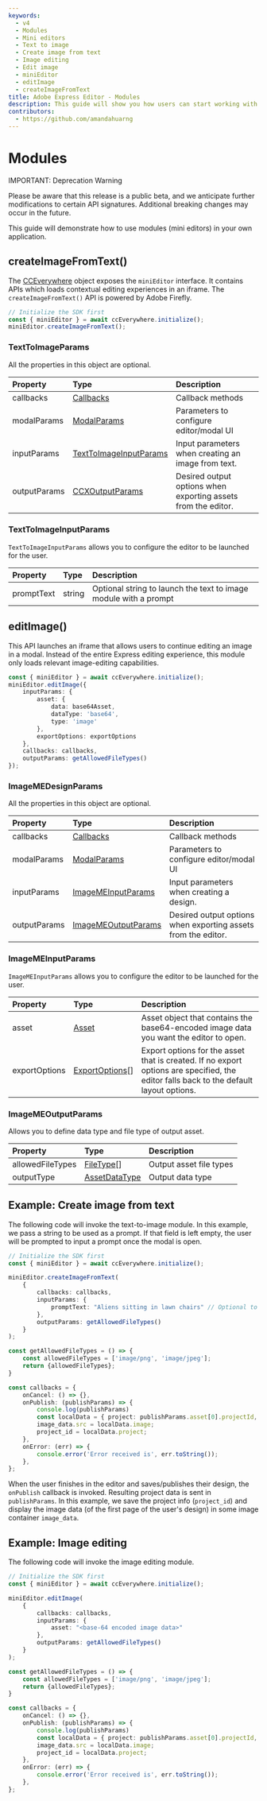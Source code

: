 ```yaml
---
keywords:
  - v4
  - Modules
  - Mini editors
  - Text to image
  - Create image from text
  - Image editing
  - Edit image 
  - miniEditor
  - editImage
  - createImageFromText
title: Adobe Express Editor - Modules
description: This guide will show you how users can start working with the SDK's editing modules 
contributors:
  - https://github.com/amandahuarng
---
```


# Modules

<InlineAlert variant="error" slots="header, text" />

IMPORTANT: Deprecation Warning

Please be aware that this release is a public beta, and we anticipate further modifications to certain API signatures. Additional breaking changes may occur in the future.

This guide will demonstrate how to use modules (mini editors) in your own application.

## createImageFromText()

The [CCEverywhere](../../../reference/index.md#cceverywhere) object exposes the `miniEditor` interface. It contains APIs which loads contextual editing experiences in an iframe. The `createImageFromText()` API is powered by Adobe Firefly.

```js
// Initialize the SDK first
const { miniEditor } = await ccEverywhere.initialize(); 
miniEditor.createImageFromText(); 
```

### TextToImageParams

All the properties in this object are optional.

| Property | Type| Description
| :-- | :-- | :--
| callbacks | [Callbacks](../../reference/types/index.md#callbacks) | Callback methods
| modalParams | [ModalParams](../../reference/types/index.md#modalparams) | Parameters to configure editor/modal UI
| inputParams | [TextToImageInputParams](#texttoimageinputparams) | Input parameters when creating an image from text.
| outputParams | [CCXOutputParams](../../reference/types/index.md#ccxoutputparams) | Desired output options when exporting assets from the editor.

### TextToImageInputParams

`TextToImageInputParams` allows you to configure the editor to be launched for the user.

| Property | Type| Description
| :-- | :--| :--
| promptText| string | Optional string to launch the text to image module with a prompt

## editImage()

This API launches an iframe that allows users to continue editing an image in a modal. Instead of the entire Express editing experience, this module only loads relevant image-editing capabilities.

```ts
const { miniEditor } = await ccEverywhere.initialize(); 
miniEditor.editImage({
    inputParams: {
        asset: {
            data: base64Asset,
            dataType: 'base64',
            type: 'image' 
        },
        exportOptions: exportOptions
    },
    callbacks: callbacks,
    outputParams: getAllowedFileTypes()
}); 
```

### ImageMEDesignParams

All the properties in this object are optional.

| Property | Type| Description
| :-- | :-- | :--
| callbacks | [Callbacks](../../reference/types/index.md#callbacks) | Callback methods
| modalParams | [ModalParams](../../reference/types/index.md#modalparams) | Parameters to configure editor/modal UI
| inputParams | [ImageMEInputParams](#imagemeinputparams) | Input parameters when creating a design.
| outputParams | [ImageMEOutputParams](#imagemeoutputparams) | Desired output options when exporting assets from the editor.

### ImageMEInputParams

`ImageMEInputParams` allows you to configure the editor to be launched for the user.

| Property | Type| Description
| :-- | :--| :--
| asset | [Asset](../../reference/types/index.md#asset) | Asset object that contains the base64-encoded image data you want the editor to open.
| exportOptions | [ExportOptions](../../reference/types/index.md#exportoptions)[] | Export options for the asset that is created. If no export options are specified, the editor falls back to the default layout options.

### ImageMEOutputParams

Allows you to define data type and file type of output asset.

| Property | Type | Description
| :-- | :--| :--
| allowedFileTypes | [FileType](../../reference/types/index.md#filetype)[] | Output asset file types
| outputType | [AssetDataType](../../reference/types/index.md#assetdatatype) | Output data type

## Example: Create image from text

The following code will invoke the text-to-image module. In this example, we pass a string to be used as a prompt. If that field is left empty, the user will be prompted to input a prompt once the modal is open.

``` ts title="text-to-image.js"
// Initialize the SDK first
const { miniEditor } = await ccEverywhere.initialize(); 

miniEditor.createImageFromText(
    {
        callbacks: callbacks,
        inputParams: {
            promptText: "Aliens sitting in lawn chairs" // Optional to pass prompt
        },
        outputParams: getAllowedFileTypes()
    }
);

const getAllowedFileTypes = () => {
    const allowedFileTypes = ['image/png', 'image/jpeg'];
    return {allowedFileTypes};
}

const callbacks = {
    onCancel: () => {},
    onPublish: (publishParams) => {
        console.log(publishParams)
        const localData = { project: publishParams.asset[0].projectId, image: publishParams.asset[0].data };
        image_data.src = localData.image;
        project_id = localData.project;
    },
    onError: (err) => {
        console.error('Error received is', err.toString());
    },
};
```

When the user finishes in the editor and saves/publishes their design, the `onPublish` callback is invoked. Resulting project data is sent in `publishParams`. In this example, we save the project info (`project_id`) and display the image data (of the first page of the user's design) in some image container `image_data`.

## Example: Image editing

The following code will invoke the image editing module.

``` ts title="image-editing.js"
// Initialize the SDK first
const { miniEditor } = await ccEverywhere.initialize(); 

miniEditor.editImage(
    {
        callbacks: callbacks,
        inputParams: {
            asset: "<base-64 encoded image data>"
        },
        outputParams: getAllowedFileTypes()
    }
);

const getAllowedFileTypes = () => {
    const allowedFileTypes = ['image/png', 'image/jpeg'];
    return {allowedFileTypes};
}

const callbacks = {
    onCancel: () => {},
    onPublish: (publishParams) => {
        console.log(publishParams)
        const localData = { project: publishParams.asset[0].projectId, image: publishParams.asset[0].data };
        image_data.src = localData.image;
        project_id = localData.project;
    },
    onError: (err) => {
        console.error('Error received is', err.toString());
    },
};
```
